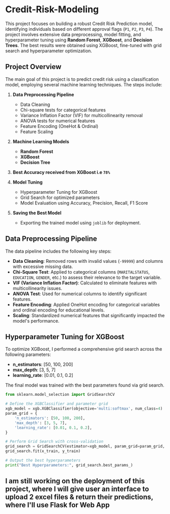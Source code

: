 # Credit-Risk-Modeling


This project focuses on building a robust Credit Risk Prediction model, identifying individuals based on different approval flags (`P1`, `P2`, `P3`, `P4`). The project involves extensive data preprocessing, model fitting, and hyperparameter tuning using **Random Forest**, **XGBoost**, and **Decision Trees**. The best results were obtained using XGBoost, fine-tuned with grid search and hyperparameter optimization.

## Project Overview
The main goal of this project is to predict credit risk using a classification model, employing several machine learning techniques. The steps include:

1. **Data Preprocessing Pipeline**
   - Data Cleaning
   - Chi-square tests for categorical features
   - Variance Inflation Factor (VIF) for multicollinearity removal
   - ANOVA tests for numerical features
   - Feature Encoding (OneHot & Ordinal)
   - Feature Scaling

2. **Machine Learning Models**
   - **Random Forest**
   - **XGBoost**
   - **Decision Tree**
     
3. **Best Accuracy received from XGBoost i.e `78%`** 

4. **Model Tuning**
   - Hyperparameter Tuning for XGBoost
   - Grid Search for optimized parameters
   - Model Evaluation using Accuracy, Precision, Recall, F1 Score

5. **Saving the Best Model**
   - Exporting the trained model using `joblib` for deployment.

## Data Preprocessing Pipeline

The data pipeline includes the following key steps:

- **Data Cleaning**: Removed rows with invalid values (`-99999`) and columns with excessive missing data.
- **Chi-Square Test**: Applied to categorical columns (`MARITALSTATUS`, `EDUCATION`, `GENDER`, etc.) to assess their relevance to the target variable.
- **VIF (Variance Inflation Factor)**: Calculated to eliminate features with multicollinearity issues.
- **ANOVA Test**: Used for numerical columns to identify significant features.
- **Feature Encoding**: Applied OneHot encoding for categorical variables and ordinal encoding for educational levels.
- **Scaling**: Standardized numerical features that significantly impacted the model's performance.

## Hyperparameter Tuning for XGBoost

To optimize XGBoost, I performed a comprehensive grid search across the following parameters:

- **n_estimators**: [50, 100, 200]
- **max_depth**: [3, 5, 7]
- **learning_rate**: [0.01, 0.1, 0.2]

The final model was trained with the best parameters found via grid search.

```python
from sklearn.model_selection import GridSearchCV

# Define the XGBClassifier and parameter grid
xgb_model = xgb.XGBClassifier(objective='multi:softmax', num_class=4)
param_grid = {
    'n_estimators': [50, 100, 200],
    'max_depth': [3, 5, 7],
    'learning_rate': [0.01, 0.1, 0.2],
}

# Perform Grid Search with cross-validation
grid_search = GridSearchCV(estimator=xgb_model, param_grid=param_grid, cv=3)
grid_search.fit(x_train, y_train)

# Output the best hyperparameters
print("Best Hyperparameters:", grid_search.best_params_)
```
## I am still working on the deployment of this project, where I will give user an interface to upload 2 excel files & return their predictions, where I'll use Flask for Web App

